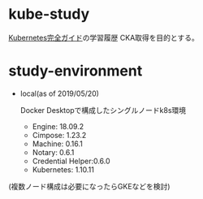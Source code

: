 # kube-study
[Kubernetes完全ガイド](https://www.amazon.co.jp/dp/B07HFS7TDT/ref=dp-kindle-redirect?_encoding=UTF8&btkr=1)の学習履歴
CKA取得を目的とする。

# study-environment
- local(as of 2019/05/20)

  Docker Desktopで構成したシングルノードk8s環境
  * Engine: 18.09.2
  * Cimpose: 1.23.2
  * Machine: 0.16.1
  * Notary: 0.6.1
  * Credential Helper:0.6.0
  * Kubernetes: 1.10.11

(複数ノード構成は必要になったらGKEなどを検討)

